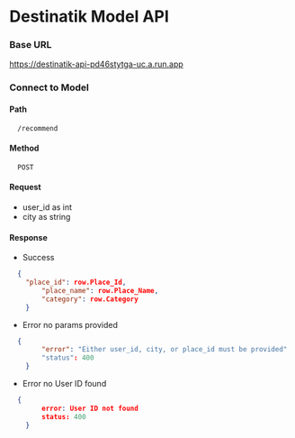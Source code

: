 # Destinatik Model API

### Base URL

https://destinatik-api-pd46stytga-uc.a.run.app

### Connect to Model

#### Path

```http
  /recommend
```

#### Method

```
  POST
```

#### Request

- user_id as int
- city as string

#### Response

- Success

```json
  {
  	"place_id": row.Place_Id,
		"place_name": row.Place_Name,
		"category": row.Category
	}
```

- Error no params provided
```json
  {
		"error": "Either user_id, city, or place_id must be provided"
		"status": 400
	}
```

- Error no User ID found
```json
  {
		error: User ID not found
		status: 400
	}
```
